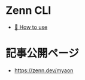 # Zenn CLI

* [📘 How to use](https://zenn.dev/zenn/articles/zenn-cli-guide)

# 記事公開ページ
* https://zenn.dev/myaon
